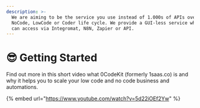 ```yaml
---
description: >-
  We are aiming to be the service you use instead of 1.000s of APIs over a
  NoCode, LowCode or Coder life cycle. We provide a GUI-less service which you
  can access via Integromat, N8N, Zapier or API.
---
```


# 😎 Getting Started

Find out more in this short video what 0CodeKit (formerly 1saas.co) is and why it helps you to scale your low code and no code business and automations.&#x20;

{% embed url="https://www.youtube.com/watch?v=5d22iOEf2Yw" %}
